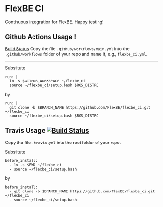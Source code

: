 # FlexBE CI

Continuous integration for FlexBE. Happy testing!

## Github Actions Usage !

[Build Status](https://github.com/FlexBE/flexbe_ci/workflows/FlexBE%20CI/badge.svg?branch=humble)
Copy the file `.github/workflows/main.yml` into the `.github/workflows` folder of your repo and name it, e.g., `flexbe_ci.yml`.


-----


Substitute

    run: |
      ln -s $GITHUB_WORKSPACE ~/flexbe_ci
      source ~/flexbe_ci/setup.bash $ROS_DISTRO

by

    run: |
      git clone -b $BRANCH_NAME https://github.com/FlexBE/flexbe_ci.git ~/flexbe_ci
      source ~/flexbe_ci/setup.bash $ROS_DISTRO

## Travis Usage [![Build Status](https://travis-ci.org/FlexBE/flexbe_ci.svg?branch=ros2-devel)](https://travis-ci.org/FlexBE/flexbe_ci)

Copy the file `.travis.yml` into the root folder of your repo.

Substitute

    before_install:
      - ln -s $PWD ~/flexbe_ci
      - source ~/flexbe_ci/setup.bash

by

    before_install:
      - git clone -b $BRANCH_NAME https://github.com/FlexBE/flexbe_ci.git ~/flexbe_ci
      - source ~/flexbe_ci/setup.bash
